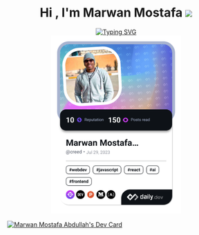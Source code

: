 <h1 align="center"><b>Hi , I'm Marwan Mostafa </b><img src="https://media.giphy.com/media/hvRJCLFzcasrR4ia7z/giphy.gif" width="35"></h1>


<p align="center">
<a href="https://git.io/typing-svg"><img src="https://readme-typing-svg.demolab.com?font=Roboto+Slab&pause=1000&center=true&vCenter=true&width=435&height=200&lines=Front-End+Developer;I'm+currently+learning+backend" alt="Typing SVG" /></a> 
  <br>
  <a href="https://app.daily.dev/creed"><img src="./devcard.png" width=300px; alt="CreeD's Dev Card"></a>
</p>
<a href="https://app.daily.dev/creed"><img src="https://api.daily.dev/devcards/v2/a2GyIa9ZQB1iQ6xtAuwsj.png?type=default&r=dyj" width="356" alt="Marwan Mostafa Abdullah's Dev Card"/></a>
